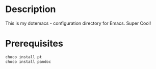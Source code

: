 # Description

This is my dotemacs - configuration directory for Emacs. Super Cool!

# Prerequisites

```bat
choco install pt
choco install pandoc
```

